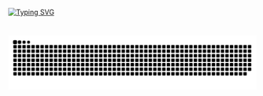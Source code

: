 [![Typing SVG](https://readme-typing-svg.demolab.com?letterSpacing=-1px&vCenter=true&font=Fira+Code&duration=2000&pause=1000&width=435&lines=+👋Hi...;🌍+Welcome+to+My+GitHub+Profile;💻+Me+is+Junior+Java+Web+Developer;⏳+U+still+waiting+for+last+message;🙂+Oke,+u+can+go;😁+For+real,+go;☠️+Unbelievable+u+still+wasting+ur+time+here;🚪+Exit…+Oh+wait,+ur+stuck+here;🧐+Do+I+look+like+Stack+Overflow+to+u?;😎+Coolest+profile+u+have+seen+today,+right;🤷‍♂️+Still+here?;😅+U+must+be+REALLY+bored;💡+Pro+tip:+Refreshing+doesnt+help;🚀+Keep+going,+ur+doing+great;⏳+Still+loading…;🕒+Just+a+few+more+years;🧭+Time+is+ticking;🔒+Access+denied…+Oh+wait,+wrong+screen;🤷‍♂️+I+ran+out+of+funny+ideas…+Maybe+go+already;😬+Can+I+stop+typing+now?;👋+Bye;heh)](https://git.io/typing-svg)
# 
<img src="https://raw.githubusercontent.com/beekaa6/beekaa6/output/snake.svg" width = 1500 alt="Snake animation" />
